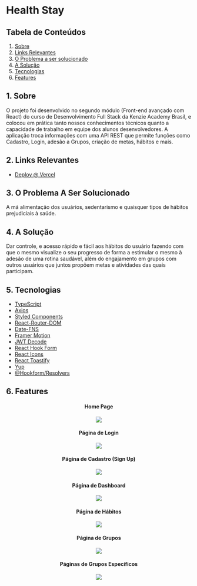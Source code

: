 # Health Stay

<h2>Tabela de Conteúdos</h2>

1. [ Sobre ](#sobre)
2. [ Links Relevantes ](#links)
3. [ O Problema a ser solucionado ](#problema)
4. [ A Solução ](#solucao)
5. [ Tecnologias](#techs)
6. [ Features ](#features)

<a name="sobre"></a>
## 1. Sobre

O projeto foi desenvolvido no segundo módulo (Front-end avançado com React) do curso de Desenvolvimento Full Stack da Kenzie Academy Brasil, e colocou em prática tanto nossos conhecimentos técnicos quanto a capacidade de trabalho em equipe dos alunos desenvolvedores. A aplicação troca informações com uma API REST que permite funções como Cadastro, Login, adesão a Grupos, criação de metas, hábitos e mais. 

<a name="links"></a>
## 2. Links Relevantes

- <a name="deploy-vercel" href="https://habits-mu.vercel.app/" target="_blank">Deploy @ Vercel</a>

<a name="problema"></a>
## 3. O Problema A Ser Solucionado

A má alimentação dos usuários, sedentarismo e quaisquer tipos de hábitos prejudiciais à saúde.

<a name="solucao"></a>
## 4. A Solução

Dar controle, e acesso rápido e fácil aos hábitos do usuário fazendo com que o mesmo visualize o seu progresso de forma a estimular o mesmo à adesão de uma rotina saudável, além do engajamento em grupos com outros usuários que juntos propõem metas e atividades das quais participam.

<a name="techs"></a>
## 5. Tecnologias

- <a name="ts" href="https://www.typescriptlang.org" target="_blank">TypeScript</a>
- <a name="axios" href="https://www.npmjs.com/package/axios" target="_blank">Axios</a>
- <a name="styled-comp" href="https://styled-components.com/" target="_blank">Styled Components</a>
- <a name="react-router-dom" href="https://www.npmjs.com/package/react-router-dom" target="_blank">React-Router-DOM</a>
- <a name="date-fns" href="https://www.npmjs.com/package/date-fns" target="_blank">Date-FNS</a>
- <a name="framer-motion" href="https://www.npmjs.com/package/framer-motion" target="_blank">Framer Motion</a>
- <a name="jwt-decode" href="https://www.npmjs.com/package/jwt-decode" target="_blank">JWT Decode</a>
- <a name="react-hook-form" href="https://www.npmjs.com/package/react-hook-form" target="_blank">React Hook Form</a>
- <a name="react-icons" href="https://www.npmjs.com/package/react-icons" target="_blank">React Icons</a>
- <a name="react-toastify" href="https://www.npmjs.com/package/react-toastify" target="_blank">React Toastify</a>
- <a name="yup" href="https://www.npmjs.com/package/yup" target="_blank">Yup</a>
- <a name="hookform-resolvers" href="https://www.npmjs.com/package/@hookform/resolvers" target="_blank">@Hookform/Resolvers</a>

<a name="features"></a>
## 6. Features

 <h4 align="center">Home Page</h4>
 <div align="center">
   <img src=https://i.giphy.com/media/ooKZuHiSDtsbbdusxi/giphy.webp></img>
 </div>
 
 <h4 align="center">Página de Login</h4>
 <div align="center">
   <img src=https://media0.giphy.com/media/AoYcvnf3lMZMUBIYo4/giphy.gif?cid=790b7611fac9ce0f66eac80358ec04e6f867350ffa93c425&rid=giphy.gif&ct=g></img>
 </div>
 
 <h4 align="center">Página de Cadastro (Sign Up)</h4>
 <div align="center">
   <img src=https://media3.giphy.com/media/a4U4Z8S3CG2bQSeTIb/giphy.gif?cid=790b7611bd86044641bccf1f6c17663ff053cc554075a9b2&rid=giphy.gif&ct=g></img>
 </div>
 
 <h4 align="center">Página de Dashboard</h4>
 <div align="center">
   <img src=https://media1.giphy.com/media/mqd5G4dCGpmTn2O1AR/giphy.gif?cid=790b7611919ce24d68868cdaf02d3bd9e49313ee2d0ea457&rid=giphy.gif&ct=g></img>
 </div>
 
 <h4 align="center">Página de Hábitos</h4>
 <div align="center">
   <img src=https://media4.giphy.com/media/rPhSGr0D2DLN6mhlSm/giphy.gif?cid=790b7611e8f807f33a1748783746e609f7bc66e1eae5b0fa&rid=giphy.gif&ct=g></img>
 </div>
 
 <h4 align="center">Página de Grupos</h4>
 <div align="center">
   <img src=https://media3.giphy.com/media/U3KLUTzAJjh171SuuL/giphy.gif?cid=790b7611a5f25da8039d03bf6499aa2f6ea87f3b80e5f6cc&rid=giphy.gif&ct=g></img>
 </div>
 
 <h4 align="center">Páginas de Grupos Específicos</h4>
 <div align="center">
   <img src=https://media2.giphy.com/media/sdoWCaiZ96xrVU86Fw/giphy.gif?cid=790b76113f5278a5fad2039c434809363139154fdc3e0088&rid=giphy.gif&ct=g></img>
 </div>




